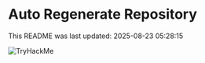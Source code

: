 # Auto Regenerate Repository

This README was last updated: 2025-08-23 05:28:15

 ![TryHackMe](https://tryhackme.com/badge/533634)
